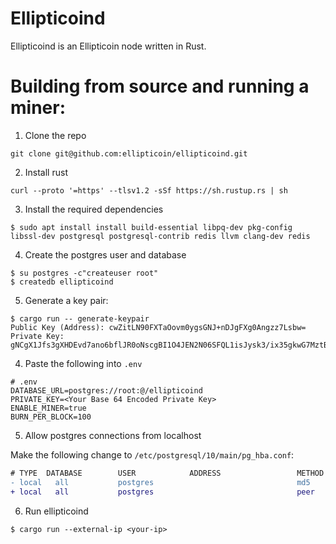 Ellipticoind
==========

Ellipticoind is an Ellipticoin node written in Rust.


Building from source and running a miner:
==========================
1. Clone the repo

```
git clone git@github.com:ellipticoin/ellipticoind.git 
```

2. Install rust

```
curl --proto '=https' --tlsv1.2 -sSf https://sh.rustup.rs | sh
```

3. Install the required dependencies

```
$ sudo apt install install build-essential libpq-dev pkg-config libssl-dev postgresql postgresql-contrib redis llvm clang-dev redis
```

4. Create the postgres user and database

```
$ su postgres -c"createuser root"
$ createdb ellipticoind
```

5. Generate a key pair:

```
$ cargo run -- generate-keypair
Public Key (Address): cwZitLN90FXTaOovm0ygsGNJ+nDJgFXg0Angzz7Lsbw=
Private Key: gNCgX1Jfs3gXHDEvd7ano6bflJR0oNscgBI1O4JEN2N06SFQL1isJysk3/ix35gkwG7MztBrGv2iO/q2Th7SnQ==
```

4. Paste the following into `.env`

```
# .env
DATABASE_URL=postgres://root:@/ellipticoind
PRIVATE_KEY=<Your Base 64 Encoded Private Key>
ENABLE_MINER=true
BURN_PER_BLOCK=100
```

5. Allow postgres connections from localhost

Make the following change to `/etc/postgresql/10/main/pg_hba.conf`:
```diff
# TYPE  DATABASE        USER            ADDRESS                 METHOD
- local   all           postgres                                md5
+ local   all           postgres                                peer
```

6. Run  ellipticoind

```
$ cargo run --external-ip <your-ip>
```
